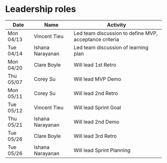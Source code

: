 # Leadership roles

| Date      | Name             | Activity                                               |
| --------- | ---------------- | ------------------------------------------------------ |
| Mon 04/13 | Vincent Tieu     | Led team discussion to define MVP, acceptance criteria |
| Tue 04/14 | Ishana Narayanan | Led team discussion of learning plan                   |
| Mon 04/20 | Clare Boyle      | Will lead 1st Retro                                    |
| Thu 05/07 | Corey Su         | Will lead MVP Demo                                     |
| Mon 05/11 | Corey Su         | Will lead 2nd Retro                                    |
| Tue 05/12 | Vincent Tieu     | Will lead Sprint Goal                                  |
| Thu 05/21 | Ishana Narayanan | Will lead 2nd Demo                                     |
| Tue 05/26 | Clare Boyle      | Will lead 3rd Retro                                    |
| Tue 05/26 | Ishana Narayanan | Will lead Sprint Planning                              |
